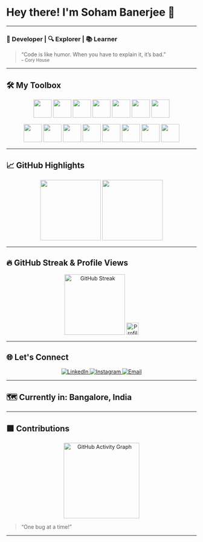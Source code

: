# Hey there! I'm Soham Banerjee 👾

---

### 🚀 Developer | 🔍 Explorer | 📚 Learner

> “Code is like humor. When you have to explain it, it’s bad.”  
> <sub>– Cory House</sub>

---

## 🛠️ My Toolbox

<p align="center">
  <img src="https://img.shields.io/badge/C%2B%2B-00599C?style=for-the-badge&logo=c%2B%2B&logoColor=white" height="48"/>
  <img src="https://img.shields.io/badge/Python-3776AB?style=for-the-badge&logo=python&logoColor=white" height="48"/>
  <img src="https://img.shields.io/badge/JavaScript-F7DF1E?style=for-the-badge&logo=javascript&logoColor=black" height="48"/>
  <img src="https://img.shields.io/badge/HTML5-E34F26?style=for-the-badge&logo=html5&logoColor=white" height="48"/>
  <img src="https://img.shields.io/badge/CSS3-1572B6?style=for-the-badge&logo=css3&logoColor=white" height="48"/>
  <img src="https://img.shields.io/badge/GitHub-181717?style=for-the-badge&logo=github&logoColor=white" height="48"/>
  <img src="https://img.shields.io/badge/VS%20Code-007ACC?style=for-the-badge&logo=visual-studio-code&logoColor=white" height="48"/>
</p>

<p align="center">
  <img src="https://img.shields.io/badge/Bootstrap-7952B3?style=for-the-badge&logo=bootstrap&logoColor=white" height="48"/>
  <img src="https://img.shields.io/badge/Express.js-000000?style=for-the-badge&logo=express&logoColor=white" height="48"/>
  <img src="https://img.shields.io/badge/Node.js-339933?style=for-the-badge&logo=nodedotjs&logoColor=white" height="48"/>
  <img src="https://img.shields.io/badge/EJS-23C552?style=for-the-badge&logo=ejs&logoColor=white" height="48"/>
  <img src="https://img.shields.io/badge/PostgreSQL-4169E1?style=for-the-badge&logo=postgresql&logoColor=white" height="48"/>
  <img src="https://img.shields.io/badge/OAuth-4285F4?style=for-the-badge&logo=oauth&logoColor=white" height="48"/>
  <img src="https://img.shields.io/badge/Postman-FF6C37?style=for-the-badge&logo=postman&logoColor=white" height="48"/>
  <img src="https://img.shields.io/badge/Git-F05032?style=for-the-badge&logo=git&logoColor=white" height="48"/>
</p>

---

## 📈 GitHub Highlights

<p align="center">
  <img src="https://github-readme-stats.vercel.app/api?username=oki-dokii&show_icons=true&theme=github_dark" height="160"/>
  <img src="https://github-readme-stats.vercel.app/api/top-langs/?username=oki-dokii&layout=compact&theme=github_dark" height="160"/>
</p>

---

## 🔥 GitHub Streak & Profile Views

<p align="center">
  <!-- Streak Widget: Dark Theme -->
  <img src="https://streak-stats.demolab.com/?user=oki-dokii&theme=dark&hide_border=true&date_format=j%20M%5B%20Y%5D" alt="GitHub Streak" height="160"/>
  <!-- Profile Views Counter -->
  <img src="https://komarev.com/ghpvc/?username=oki-dokii&color=green&style=for-the-badge" alt="Profile views" height="32"/>
</p>

---

## 🌐 Let's Connect

<p align="center">
  <a href="https://www.linkedin.com/in/soham-banerjee-838b8a253">
    <img src="https://img.shields.io/badge/LinkedIn-blue?style=flat-square&logo=linkedin" alt="LinkedIn"/>
  </a>
  <a href="https://www.instagram.com/so_herei_am_3/">
    <img src="https://img.shields.io/badge/Instagram-E4405F?style=flat-square&logo=instagram&logoColor=white" alt="Instagram"/>
  </a>
  <a href="mailto:Soham.Banerjee@iiitb.ac.in">
    <img src="https://img.shields.io/badge/Email-D14836?style=flat-square&logo=gmail&logoColor=white" alt="Email"/>
  </a>
</p>

---

## 🗺️ Currently in: Bangalore, India

---


## 🟩 Contributions

<p align="center">
  <img src="https://github-readme-activity-graph.vercel.app/graph?username=oki-dokii&bg_color=1a1b1f&color=00e676&line=39ff14&point=1aff00&area=true&hide_border=true" alt="GitHub Activity Graph" height="200"/>
</p>

> “One bug at a time!”

---

